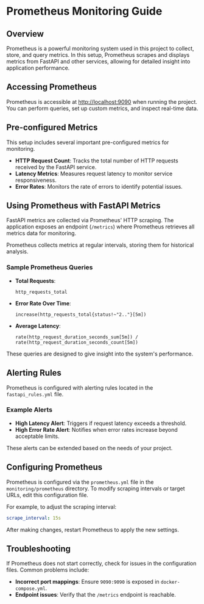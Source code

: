 
# Prometheus Monitoring Guide

## Overview

Prometheus is a powerful monitoring system used in this project to collect, store, and query metrics. 
In this setup, Prometheus scrapes and displays metrics from FastAPI and other services, 
allowing for detailed insight into application performance.

## Accessing Prometheus

Prometheus is accessible at [http://localhost:9090](http://localhost:9090) when running the project. 
You can perform queries, set up custom metrics, and inspect real-time data.

## Pre-configured Metrics

This setup includes several important pre-configured metrics for monitoring.

- **HTTP Request Count**: Tracks the total number of HTTP requests received by the FastAPI service.
- **Latency Metrics**: Measures request latency to monitor service responsiveness.
- **Error Rates**: Monitors the rate of errors to identify potential issues.

## Using Prometheus with FastAPI Metrics

FastAPI metrics are collected via Prometheus' HTTP scraping. The application exposes an endpoint (`/metrics`) 
where Prometheus retrieves all metrics data for monitoring.

Prometheus collects metrics at regular intervals, storing them for historical analysis.

### Sample Prometheus Queries

- **Total Requests**:
    ```
    http_requests_total
    ```

- **Error Rate Over Time**:
    ```
    increase(http_requests_total{status!~"2.."}[5m])
    ```

- **Average Latency**:
    ```
    rate(http_request_duration_seconds_sum[5m]) / rate(http_request_duration_seconds_count[5m])
    ```

These queries are designed to give insight into the system's performance.

## Alerting Rules

Prometheus is configured with alerting rules located in the `fastapi_rules.yml` file.

### Example Alerts

- **High Latency Alert**: Triggers if request latency exceeds a threshold.
- **High Error Rate Alert**: Notifies when error rates increase beyond acceptable limits.

These alerts can be extended based on the needs of your project.

## Configuring Prometheus

Prometheus is configured via the `prometheus.yml` file in the `monitoring/prometheus` directory. 
To modify scraping intervals or target URLs, edit this configuration file.

For example, to adjust the scraping interval:

```yaml
scrape_interval: 15s
```

After making changes, restart Prometheus to apply the new settings.

## Troubleshooting

If Prometheus does not start correctly, check for issues in the configuration files. Common problems include:

- **Incorrect port mappings**: Ensure `9090:9090` is exposed in `docker-compose.yml`.
- **Endpoint issues**: Verify that the `/metrics` endpoint is reachable.
